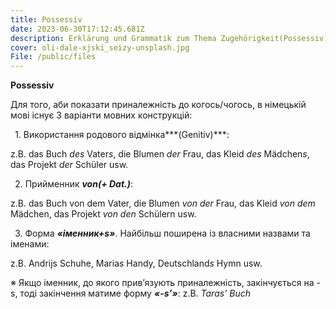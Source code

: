 ```yaml
---
title: Possessiv
date: 2023-06-30T17:12:45.681Z
description: Erklärung und Grammatik zum Thema Zugehörigkeit(Possessiv)
cover: oli-dale-xjski_seizy-unsplash.jpg
File: /public/files
---
```

**Possessiv**

Для того, аби показати приналежність до когось/чогось, в німецькій мові існує 3 варіанти мовних конструкцій:

` `1. Використання родового відмінка***(Genitiv)***:

z.B. das Buch *des* Vater*s*, die Blumen *der* Frau, das Kleid *des* Mädchen*s*, das Projekt *der* Schüler usw.

` `2. Прийменник ***von(+ Dat.)***:

z.B. das Buch von dem Vater, die Blumen *von der* Frau, das Kleid *von dem* Mädchen, das Projekt *von den* Schülern usw.

` `3. Форма ***«іменник+s»***. Найбільш поширена із власними назвами та іменами:

z.B. Andrijs Schuhe, Maria*s* Handy, Deutschland*s* Hymn usw. 

※ Якщо іменник, до якого прив’язують приналежність, закінчується на -s, тоді закінчення матиме форму ***«-s’»***: z.B. *Taras’* *Buch*